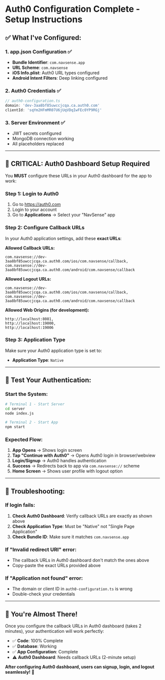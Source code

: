 # Auth0 Configuration Complete - Setup Instructions

## ✅ **What I've Configured:**

### 1. **app.json Configuration** ✅
- **Bundle Identifier**: `com.navsense.app`
- **URL Scheme**: `com.navsense` 
- **iOS Info.plist**: Auth0 URL types configured
- **Android Intent Filters**: Deep linking configured

### 2. **Auth0 Credentials** ✅
```typescript
// auth0-configuration.ts
domain: 'dev-3aa8bf85uwccjcqa.ca.auth0.com'
clientId: 'sqYm2HFmMR07U6jUqVDqIwFEc0YP9RGj'
```

### 3. **Server Environment** ✅
- JWT secrets configured
- MongoDB connection working
- All placeholders replaced

---

## 🚨 **CRITICAL: Auth0 Dashboard Setup Required**

You **MUST** configure these URLs in your Auth0 dashboard for the app to work:

### **Step 1: Login to Auth0**
1. Go to https://auth0.com
2. Login to your account
3. Go to **Applications** → Select your "NavSense" app

### **Step 2: Configure Callback URLs**
In your Auth0 application settings, add these **exact URLs**:

**Allowed Callback URLs:**
```
com.navsense://dev-3aa8bf85uwccjcqa.ca.auth0.com/ios/com.navsense/callback,
com.navsense://dev-3aa8bf85uwccjcqa.ca.auth0.com/android/com.navsense/callback
```

**Allowed Logout URLs:**
```
com.navsense://dev-3aa8bf85uwccjcqa.ca.auth0.com/ios/com.navsense/callback,
com.navsense://dev-3aa8bf85uwccjcqa.ca.auth0.com/android/com.navsense/callback
```

**Allowed Web Origins (for development):**
```
http://localhost:8081,
http://localhost:19000,
http://localhost:19006
```

### **Step 3: Application Type**
Make sure your Auth0 application type is set to:
- **Application Type**: `Native`

---

## 🧪 **Test Your Authentication:**

### **Start the System:**
```bash
# Terminal 1 - Start Server
cd server
node index.js

# Terminal 2 - Start App  
npm start
```

### **Expected Flow:**
1. **App Opens** → Shows login screen
2. **Tap "Continue with Auth0"** → Opens Auth0 login in browser/webview
3. **Login/Signup** → Auth0 handles authentication
4. **Success** → Redirects back to app via `com.navsense://` scheme
5. **Home Screen** → Shows user profile with logout option

---

## 🔧 **Troubleshooting:**

### **If login fails:**
1. **Check Auth0 Dashboard**: Verify callback URLs are exactly as shown above
2. **Check Application Type**: Must be "Native" not "Single Page Application"
3. **Check Bundle ID**: Make sure it matches `com.navsense.app`

### **If "Invalid redirect URI" error:**
- The callback URLs in Auth0 dashboard don't match the ones above
- Copy-paste the exact URLs provided above

### **If "Application not found" error:**
- The domain or client ID in `auth0-configuration.ts` is wrong
- Double-check your credentials

---

## 🎉 **You're Almost There!**

Once you configure the callback URLs in Auth0 dashboard (takes 2 minutes), your authentication will work perfectly:

- ✅ **Code**: 100% Complete
- ✅ **Database**: Working
- ✅ **App Configuration**: Complete
- ⚠️ **Auth0 Dashboard**: Needs callback URLs (2-minute setup)

**After configuring Auth0 dashboard, users can signup, login, and logout seamlessly!** 🚀